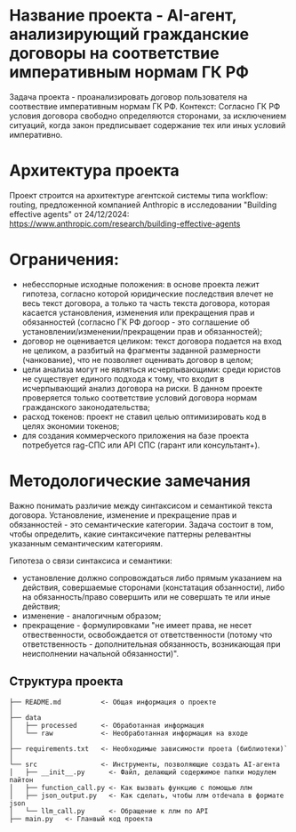 # Название проекта - AI-агент, анализирующий гражданские договоры на соответствие императивным нормам ГК РФ

Задача проекта - проанализировать договор пользователя на соотвествие императивным нормам ГК РФ. Контекст: Согласно ГК РФ условия договора свободно определяются сторонами, за исключением ситуаций, когда закон предписывает содержание тех или иных условий императивно.

# Архитектура проекта
Проект строится на архитектуре агентской системы типа workflow: routing, предложенной компанией Anthropic в исследовании "Building effective agents" от 24/12/2024:
https://www.anthropic.com/research/building-effective-agents

# Ограничения:
- небесспорные исходные положения: в основе проекта лежит гипотеза, согласно которой юридические последствия влечет не весь текст договора, а только та часть текста договора, которая касается установления, изменения или прекращения прав и обязанностей (согласно ГК РФ догоор - это соглашение об установлении/изменении/прекращении прав и обязанностей);
- договор не оценивается целиком: текст договора подается на вход не целиком, а разбитый на фрагменты заданной размерности (чанкование), что не позволяет оценивать договор в целом;
- цели анализа могут не являться исчерпывающими: среди юристов не существует единого подхода к тому, что входит в исчерпывающий анализ договора на риски. В данном проекте проверяется только соответствие условий договора нормам гражданского законодательства;
- расход токенов: проект не ставил целью оптимизировать код в целях экономии токенов;
- для создания коммерческого приложения на базе проекта потребуется rag-СПС или API СПС (гарант или консультант+).

# Методологические замечания
Важно понимать различие между синтаксисом и семантикой текста договора. Установление, изменение и прекращение прав и обязанностей - это семантические категории.
Задача состоит в том, чтобы определить, какие синтаксичекие паттерны релевантны указанным семантическим категориям.

Гипотеза о связи синтаксиса и семантики:
- установление должно сопровождаться либо прямым указанием на действия, совершаемые сторонами (констатация обзанности), либо на обязанность/право совершить или не совершать те или иные действия;
- изменение - аналогичным образом;
- прекращение - формулировками "не имеет права, не несет отвественности, освобождается от ответственности (потому что ответственность - дополнительная обязанность, возникающая при неисполнении начальной обязанности)".

## Структура проекта

```
├── README.md          <- Общая информация о проекте
│
├── data
│   ├── processed      <- Обработанная информация
│   └── raw            <- Необработанная информация на входе
│
├── requirements.txt   <- Необходимые зависимости проета (библиотеки)`
│
└── src                <- Инструменты, позволяющие создать AI-агента
│   ├── __init__.py      <- Файл, делающий содержимое папки модулем пайтон
│   ├── function_call.py <- Как вызвать функцию с помощью ллм
│   ├── json_output.py   <- Как сделать, чтобы ллм отdечала в формате json
│   └── llm_call.py      <- Обращение к ллм по API
├── main.py   <- Гланвый код проекта
```